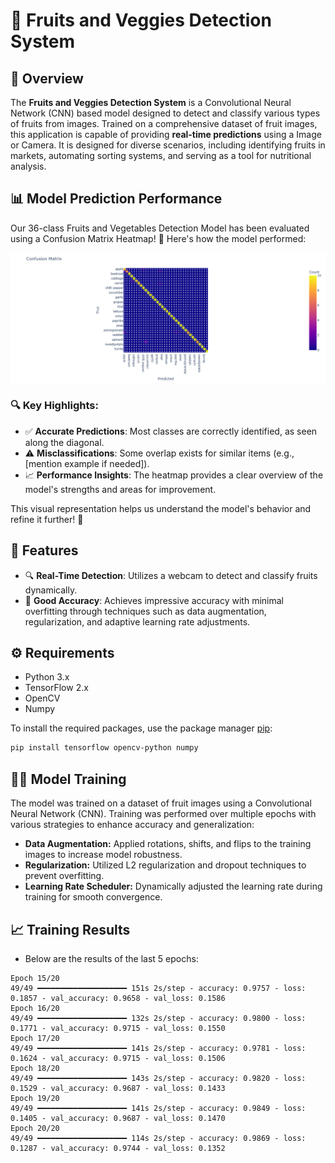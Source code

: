 # 🍏 Fruits and Veggies Detection System

## 📜 Overview

The **Fruits and Veggies Detection System** is a Convolutional Neural Network (CNN) based model designed to detect and classify various types of fruits from images. Trained on a comprehensive dataset of fruit images, this application is capable of providing **real-time predictions** using a Image or Camera. It is designed for diverse scenarios, including identifying fruits in markets, automating sorting systems, and serving as a tool for nutritional analysis.

## 📊 Model Prediction Performance

Our 36-class Fruits and Vegetables Detection Model has been evaluated using a Confusion Matrix Heatmap! 🌟 Here's how the model performed:

![🟦 Confusion Matrix Heatmap](./Prediction_heatmap.png)

### 🔍 Key Highlights:
- ✅ **Accurate Predictions**: Most classes are correctly identified, as seen along the diagonal.  
- ⚠️ **Misclassifications**: Some overlap exists for similar items (e.g., [mention example if needed]).  
- 📈 **Performance Insights**: The heatmap provides a clear overview of the model's strengths and areas for improvement.  

This visual representation helps us understand the model's behavior and refine it further! 🚀  

## 🌟 Features

- 🔍 **Real-Time Detection**: Utilizes a webcam to detect and classify fruits dynamically.
- 🎯 **Good Accuracy**: Achieves impressive accuracy with minimal overfitting through techniques such as data augmentation, regularization, and adaptive learning rate adjustments.

## ⚙️ Requirements

- Python 3.x
- TensorFlow 2.x
- OpenCV
- Numpy

To install the required packages, use the package manager [pip](https://pip.pypa.io/en/stable/):

```bash
pip install tensorflow opencv-python numpy
```

## 🏋️‍♂️ Model Training
The model was trained on a dataset of fruit images using a Convolutional Neural Network (CNN). Training was performed over multiple epochs with various strategies to enhance accuracy and generalization:

- **Data Augmentation:** Applied rotations, shifts, and flips to the training images to increase model robustness.
- **Regularization:** Utilized L2 regularization and dropout techniques to prevent overfitting.
- **Learning Rate Scheduler:** Dynamically adjusted the learning rate during training for smooth convergence.

## 📈 Training Results
- Below are the results of the last 5 epochs:
```
Epoch 15/20
49/49 ━━━━━━━━━━━━━━━━━━━━ 151s 2s/step - accuracy: 0.9757 - loss: 0.1857 - val_accuracy: 0.9658 - val_loss: 0.1586
Epoch 16/20
49/49 ━━━━━━━━━━━━━━━━━━━━ 132s 2s/step - accuracy: 0.9800 - loss: 0.1771 - val_accuracy: 0.9715 - val_loss: 0.1550
Epoch 17/20
49/49 ━━━━━━━━━━━━━━━━━━━━ 141s 2s/step - accuracy: 0.9781 - loss: 0.1624 - val_accuracy: 0.9715 - val_loss: 0.1506
Epoch 18/20
49/49 ━━━━━━━━━━━━━━━━━━━━ 143s 2s/step - accuracy: 0.9820 - loss: 0.1529 - val_accuracy: 0.9687 - val_loss: 0.1433
Epoch 19/20
49/49 ━━━━━━━━━━━━━━━━━━━━ 141s 2s/step - accuracy: 0.9849 - loss: 0.1405 - val_accuracy: 0.9687 - val_loss: 0.1470
Epoch 20/20
49/49 ━━━━━━━━━━━━━━━━━━━━ 114s 2s/step - accuracy: 0.9869 - loss: 0.1287 - val_accuracy: 0.9744 - val_loss: 0.1352
```
